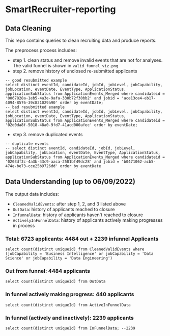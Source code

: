 # SmartRecruiter-reporting

## Data Cleaning
This repo contains queries to clean recruiting data and produce reports. 

The preprocess process includes:
- step 1. clean status and remove invalid events that are not for analyses. The valid funnel is shown in `valid_funnel_viz.png`.
- step 2. remove history of unclosed re-submitted applicants

```console
-- good resubmitted example
select distinct eventId, candidateId, jobId, jobLevel, jobCapability, jobLocation, eventDate, EventType, ApplicationStatus, applicationSubStatus from ApplicationEvents_Merged where candidateid = '0067828a-1eb5-4a3e-9afa-330b72f30bb2' and jobid = 'ace13ce4-eb17-4094-8576-39c821029a90' order by eventDate; 
-- bad resubmitted example
select distinct eventId, candidateId, jobId, jobLevel, jobCapability, jobLocation, eventDate, EventType, ApplicationStatus, applicationSubStatus from ApplicationEvents_Merged where candidateid = '02d0da8f-5018-48a0-9fd7-41acd000afec' order by eventDate; 

```
- step 3. remove duplicated events

```console
-- duplicate events
-- select distinct eventId, candidateId, jobId, jobLevel, jobCapability, jobLocation, eventDate, EventType, ApplicationStatus, applicationSubStatus from ApplicationEvents_Merged where candidateid = '0203df3c-4a3b-43c9-aaca-2501bf49dc28' and jobid = 'b0471062-acb5-474e-be73-cce25b9726dd' order by eventDate
```

## Data Understanding (up to 06/09/2022)

The output data includes:
- `CleanedValidEvents`: after step 1, 2, and 3 listed above
- `OutData`: history of applicants reached to closure
- `InfunnelData`: history of applicants haven't reached to closure
- `ActivelyInFunnelData`: history of applicants actively making progresses in process

### Total: 6723 applicants: 4484 out + 2239 infunnel Applicants
```console 
select count(distinct uniqueid) from CleanedValidEvents where (jobCapability = 'Business Intelligence' or jobCapability = 'Data Science' or jobCapability = 'Data Engineering') 
```
### Out from funnel: 4484 applicants
```console
select count(distinct uniqueId) from OutData
```

### In funnel actively making progress: 440 applicants
```console
select count(distinct uniqueId) from ActiveInFunnelData
```

### In funnel (actively and inactively): 2239 applicants
```console
select count(distinct uniqueId) from InFunnelData; --2239
```
